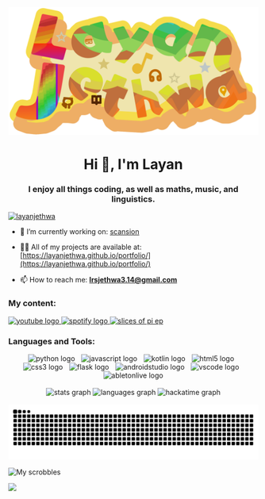 ![Logo](https://github.com/LayanJethwa/LayanJethwa/blob/main/logo.png)

<h1 align="center">Hi 👋, I'm Layan</h1>
<h3 align="center">I enjoy all things coding, as well as maths, music, and linguistics.</h3>

<p align="left"> <a href="https://github.com/ryo-ma/github-profile-trophy"><img src="https://github-profile-trophy.vercel.app/?username=LayanJethwa&theme=dracula" alt="layanjethwa" /></a> </p>

- 🔭 I’m currently working on: [scansion](https://github.com/LayanJethwa/scansion)

- 👨‍💻 All of my projects are available at: [https://layanjethwa.github.io/portfolio/](https://layanjethwa.github.io/portfolio/)

- 📫 How to reach me: **lrsjethwa3.14@gmail.com**

<h3 align="left">My content:</h3>
<p align="left">
<div align="left">
  <a href="https://www.youtube.com/c/piislife24" target="_blank">
    <img src="https://img.shields.io/static/v1?message=Youtube&logo=youtube&label=&color=FF0000&logoColor=white&labelColor=&style=for-the-badge" height="35" alt="youtube logo"  />
  </a>
  <a href="https://open.spotify.com/artist/2Bqgl0h9npfGQvjGFLXoxl" target="_blank">
    <img src="https://img.shields.io/static/v1?message=Spotify&logo=spotify&label=&color=1DB954&logoColor=black&labelColor=&style=for-the-badge" height="35" alt="spotify logo"  />
  </a>
  <a href="https://push.fm/fl/TB7GzkBr" target="_blank">
    <img src="https://img.shields.io/static/v1?message=Slices of Pi EP&logo=apple-music&label=&color=c3c6fd&logoColor=323b7e&labelColor=&style=for-the-badge" height="35" alt="slices of pi ep"  />
  </a>
</div>
</p>

 <h3 align="left">Languages and Tools:</h3>
<div align="center">
  <img src="https://img.shields.io/badge/Python-3776AB?logo=python&logoColor=white&style=for-the-badge" height="25" alt="python logo"  />
  <img width="5" />
  <img src="https://img.shields.io/badge/JavaScript-F7DF1E?logo=javascript&logoColor=black&style=for-the-badge" height="25" alt="javascript logo"  />
  <img width="5" />
  <img src="https://img.shields.io/badge/Kotlin-7F52FF?logo=kotlin&logoColor=white&style=for-the-badge" height="25" alt="kotlin logo"  />
  <img width="5" />
  <img src="https://img.shields.io/badge/HTML5-E34F26?logo=html5&logoColor=white&style=for-the-badge" height="25" alt="html5 logo"  />
  <img width="5" />
  <img src="https://img.shields.io/badge/CSS3-1572B6?logo=css3&logoColor=white&style=for-the-badge" height="25" alt="css3 logo"  />
  <img width="5" />
  <img src="https://img.shields.io/badge/Flask-000000?logo=flask&logoColor=white&style=for-the-badge" height="25" alt="flask logo"  />
  <img width="5" />
  <img src="https://img.shields.io/badge/Android Studio-3DDC84?logo=androidstudio&logoColor=black&style=for-the-badge" height="25" alt="androidstudio logo"  />
  <img width="5" />
  <img src="https://img.shields.io/badge/Visual Studio Code-007ACC?logo=visualstudiocode&logoColor=white&style=for-the-badge" height="25" alt="vscode logo"  />
  <img width="5" />
  <img src="https://img.shields.io/badge/Ableton Live-000000?logo=abletonlive&logoColor=white&style=for-the-badge" height="25" alt="abletonlive logo"  />
</div>
<br clear="both">

<div align="center">
  <img src="https://github-readme-stats.vercel.app/api?username=LayanJethwa&hide_title=false&hide_rank=false&show_icons=true&include_all_commits=true&count_private=true&disable_animations=false&theme=dracula&locale=en&hide_border=false" height="150" alt="stats graph"  />
  <img src="https://github-readme-stats.vercel.app/api/top-langs?username=LayanJethwa&locale=en&hide_title=false&layout=compact&card_width=320&langs_count=5&theme=dracula&hide_border=false" height="150" alt="languages graph"  />
  <img src="https://github-readme-stats.hackclub.dev/api/wakatime?username=611&api_domain=hackatime.hackclub.com&theme=darcula&custom_title=Hackatime+Stats&layout=compact&cache_seconds=0&langs_count=8" height="150" alt="hackatime graph"  />
</div>

<br clear="both">

<img src="https://raw.githubusercontent.com/LayanJethwa/LayanJethwa/refs/heads/output/github-contribution-grid-snake-dark.svg" alt="Snake animation" />

![My scrobbles](https://lastfm-recently-played.vercel.app/api?user=layanjethwa)

<a href="https://project-gc.com/ProfileStats/TeamPi24" target="_top"><img src="https://cdn2.project-gc.com/ProfileStatsImage/TeamPi24" width="750"></a>